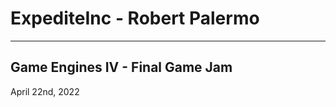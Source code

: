# ExpediteInc - Robert Palermo
----------------------------------
Game Engines IV - Final Game Jam
----------------------------------
April 22nd, 2022
